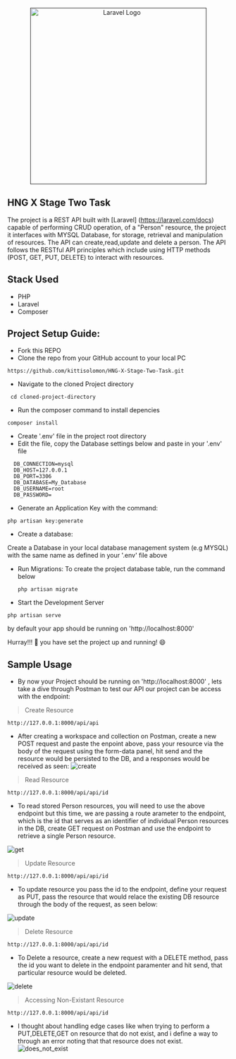 <p align="center"><a href="" target="_blank"><img src="https://github.com/kittisolomon/HNG-X-Stage-Two-Task/assets/40053238/4aaeda92-014e-4fd9-b3d1-7fad49230654" width="400" alt="Laravel Logo"></a></p>

## HNG X Stage Two Task

The project is a REST API built with  [Laravel] (https://laravel.com/docs) capable of performing CRUD operation,
of a "Person" resource, the project it interfaces with MYSQL Database, for storage, retrieval and manipulation of resources. The API can create,read,update and delete a person. The API follows the RESTful API principles which include using HTTP methods (POST, GET, PUT, DELETE) to interact with resources.



## Stack Used
- PHP
- Laravel
- Composer




## Project Setup  Guide:

- Fork this REPO
- Clone the repo from your GitHub account to your local PC
```
https://github.com/kittisolomon/HNG-X-Stage-Two-Task.git
```

- Navigate to the cloned Project directory
```
 cd cloned-project-directory
```

- Run the composer command to install depencies

```
composer install
```

- Create '.env' file in the project root directory
- Edit the file, copy the Database settings below and paste in your '.env' file
```
  DB_CONNECTION=mysql
  DB_HOST=127.0.0.1
  DB_PORT=3306
  DB_DATABASE=My_Database
  DB_USERNAME=root
  DB_PASSWORD=
```
- Generate an Application Key with the command:
```vbnet
php artisan key:generate
```
- Create a database:

 Create a Database in your local database management system (e.g MYSQL) with the same name as defined in your '.env' file above

- Run Migrations:
  To create the project database table, run the command below

  ```
  php artisan migrate
  ```
- Start the Development Server

```
php artisan serve
```
by default your app should be running on 'http://localhost:8000'

Hurray!!! :rocket: you have set the project up and running! :smile:

## Sample Usage

- By now your Project should be running on 'http://localhost:8000' , lets take a dive through Postman to test our API
our project can be access with the endpoint:

> Create Resource
```vbnet
http://127.0.0.1:8000/api/api
```

-  After creating a workspace and collection on Postman, create a new POST request and paste the enpoint above, pass your resource via the body of the request using the form-data panel, hit send and the resource would be persisted to the DB, and a responses would be received as seen:
![create](https://github.com/kittisolomon/HNG-X-Stage-Two-Task/assets/40053238/b126239d-0895-4d33-af9f-0cd270b63767)


> Read Resource

```vbnet
http://127.0.0.1:8000/api/api/id
```

- To read  stored Person resources, you  will need to use the above endpoint but this time, we are passing a route arameter to the endpoint, which is the id that serves as an identifier of individual Person resources in the DB, create GET request on Postman and use the endpoint to retrieve a single Person resource.

![get](https://github.com/kittisolomon/HNG-X-Stage-Two-Task/assets/40053238/beda835c-4ef6-4217-adcf-713223dbb459)


> Update Resource

```vbnet
http://127.0.0.1:8000/api/api/id
```

- To update resource you pass the id to the endpoint, define your request as PUT, pass the resource that would relace the existing DB resource through the body of the request, as seen below:

![update](https://github.com/kittisolomon/HNG-X-Stage-Two-Task/assets/40053238/fee5e587-e556-49b6-b531-13faa1ccb4ee)


> Delete Resource

```vbnet
http://127.0.0.1:8000/api/api/id
```

- To Delete a resource, create a new request with a DELETE method, pass the id you want to delete in the endpoint paramenter and hit send, that particular resource would be deleted.

![delete](https://github.com/kittisolomon/HNG-X-Stage-Two-Task/assets/40053238/0d094dc3-07e7-4568-ba87-4f208af8bd1a)


> Accessing Non-Existant Resource

```vbnet
http://127.0.0.1:8000/api/api/id
```
 - I thought about handling edge cases like when  trying to perform a PUT,DELETE,GET on resource that do not exist, and i define a way to through an error noting that that resource does not exist.
![does_not_exist](https://github.com/kittisolomon/HNG-X-Stage-Two-Task/assets/40053238/74d86ea3-7a4d-470f-a158-0fba7bb9f883)


